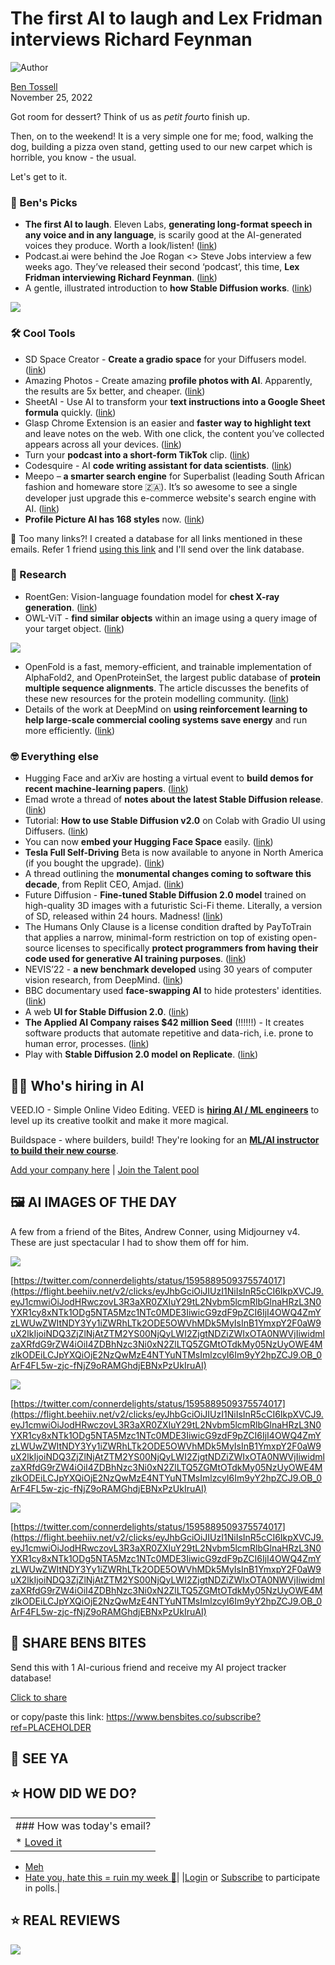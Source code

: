 # The first AI to laugh and Lex Fridman interviews Richard Feynman

![Author](https://media.beehiiv.com/cdn-cgi/image/format=auto,onerror=redirect/uploads/user/profile_picture/fc858b4d-39e3-4be1-abf4-2b55504e21a2/thumb_uJ4UYake_400x400.jpg)

[Ben Tossell](https://www.twitter.com/bentossell)  
November 25, 2022

Got room for dessert? Think of us as *petit four*to finish up.

Then, on to the weekend! It is a very simple one for me; food, walking the dog, building a pizza oven stand, getting used to our new carpet which is horrible, you know - the usual.

Let's get to it.

### **🤌 Ben's Picks**

* **The first AI to laugh**. Eleven Labs, ‍**generating long-format speech in any voice and in any language**, is scarily good at the AI-generated voices they produce. Worth a look/listen! ([<u>link</u>](https://flight.beehiiv.net/v2/clicks/eyJhbGciOiJIUzI1NiIsInR5cCI6IkpXVCJ9.eyJ1cmwiOiJodHRwczovL2Jsb2cuZWxldmVubGFicy5pby90aGVfZmlyc3RfYWlfdGhhdF9jYW5fbGF1Z2gvIiwicG9zdF9pZCI6IjI4OWQ4ZmYzLWUwZWItNDY3Yy1iZWRhLTk2ODE5OWVhMDk5MyIsInB1YmxpY2F0aW9uX2lkIjoiNDQ3ZjZlNjAtZTM2YS00NjQyLWI2ZjgtNDZiZWIxOTA0NWVjIiwidmlzaXRfdG9rZW4iOiI4ZDBhNzc3Ni0xN2ZlLTQ5ZGMtOTdkMy05NzUyOWE4MzlkODEiLCJpYXQiOjE2NzQwMzE4NTYuNTI1LCJpc3MiOiJvcmNoaWQifQ.4m-yLz8UznFxJdOtI5RC3s4bQeKCPOezZghnKDXMdME))
* Podcast.ai were behind the Joe Rogan <> Steve Jobs interview a few weeks ago. They’ve released their second ‘podcast’, this time, **Lex Fridman interviewing Richard Feynman**. ([<u>link</u>](https://flight.beehiiv.net/v2/clicks/eyJhbGciOiJIUzI1NiIsInR5cCI6IkpXVCJ9.eyJ1cmwiOiJodHRwczovL3BvZGNhc3QuYWkvIiwicG9zdF9pZCI6IjI4OWQ4ZmYzLWUwZWItNDY3Yy1iZWRhLTk2ODE5OWVhMDk5MyIsInB1YmxpY2F0aW9uX2lkIjoiNDQ3ZjZlNjAtZTM2YS00NjQyLWI2ZjgtNDZiZWIxOTA0NWVjIiwidmlzaXRfdG9rZW4iOiI4ZDBhNzc3Ni0xN2ZlLTQ5ZGMtOTdkMy05NzUyOWE4MzlkODEiLCJpYXQiOjE2NzQwMzE4NTYuNTI1LCJpc3MiOiJvcmNoaWQifQ.fL7rsyGYk4d24ndm30kbiBqi3u4zUW1IMBP8l0-BnII))
* A gentle, illustrated introduction to **how Stable Diffusion works**. ([<u>link</u>](https://flight.beehiiv.net/v2/clicks/eyJhbGciOiJIUzI1NiIsInR5cCI6IkpXVCJ9.eyJ1cmwiOiJodHRwczovL2phbGFtbWFyLmdpdGh1Yi5pby9pbGx1c3RyYXRlZC1zdGFibGUtZGlmZnVzaW9uLyIsInBvc3RfaWQiOiIyODlkOGZmMy1lMGViLTQ2N2MtYmVkYS05NjgxOTllYTA5OTMiLCJwdWJsaWNhdGlvbl9pZCI6IjQ0N2Y2ZTYwLWUzNmEtNDY0Mi1iNmY4LTQ2YmViMTkwNDVlYyIsInZpc2l0X3Rva2VuIjoiOGQwYTc3NzYtMTdmZS00OWRjLTk3ZDMtOTc1MjlhODM5ZDgxIiwiaWF0IjoxNjc0MDMxODU2LjUyNSwiaXNzIjoib3JjaGlkIn0.To8OVxpoeRrXSQ1zUUYRtw9dClw5HUNYhU2DDLfX8oA))

![](https://media.beehiiv.com/cdn-cgi/image/format=auto,onerror=redirect/uploads/asset/file/65bc0f26-b71c-4cba-9a24-8647b358bb11/stable-diffusion-text-understanding-component-image-generation.png)

### **🛠️ Cool Tools**

* SD Space Creator - **Create a gradio space** for your Diffusers model. ([<u>link</u>](https://flight.beehiiv.net/v2/clicks/eyJhbGciOiJIUzI1NiIsInR5cCI6IkpXVCJ9.eyJ1cmwiOiJodHRwczovL2h1Z2dpbmdmYWNlLmNvL3NwYWNlcy9hbnpvcnEvc2Qtc3BhY2UtY3JlYXRvciIsInBvc3RfaWQiOiIyODlkOGZmMy1lMGViLTQ2N2MtYmVkYS05NjgxOTllYTA5OTMiLCJwdWJsaWNhdGlvbl9pZCI6IjQ0N2Y2ZTYwLWUzNmEtNDY0Mi1iNmY4LTQ2YmViMTkwNDVlYyIsInZpc2l0X3Rva2VuIjoiOGQwYTc3NzYtMTdmZS00OWRjLTk3ZDMtOTc1MjlhODM5ZDgxIiwiaWF0IjoxNjc0MDMxODU2LjUyNSwiaXNzIjoib3JjaGlkIn0.1lrR_0A9lE8LIXtRhr5hTPTf5-wRiNaYIXmhu3oKf30))
* Amazing Photos - Create amazing **profile photos with AI**. Apparently, the results are 5x better, and cheaper. ([<u>link</u>](https://flight.beehiiv.net/v2/clicks/eyJhbGciOiJIUzI1NiIsInR5cCI6IkpXVCJ9.eyJ1cmwiOiJodHRwczovL2FtYXppbmcucGhvdG9zLyIsInBvc3RfaWQiOiIyODlkOGZmMy1lMGViLTQ2N2MtYmVkYS05NjgxOTllYTA5OTMiLCJwdWJsaWNhdGlvbl9pZCI6IjQ0N2Y2ZTYwLWUzNmEtNDY0Mi1iNmY4LTQ2YmViMTkwNDVlYyIsInZpc2l0X3Rva2VuIjoiOGQwYTc3NzYtMTdmZS00OWRjLTk3ZDMtOTc1MjlhODM5ZDgxIiwiaWF0IjoxNjc0MDMxODU2LjUyNSwiaXNzIjoib3JjaGlkIn0.hEIpph9BFM0kQtnB2I5-i5aFV-ck5FFJEVPGOtvqY8c))
* SheetAI - Use AI to transform your **text instructions into a Google Sheet formula** quickly. ([<u>link</u>](https://flight.beehiiv.net/v2/clicks/eyJhbGciOiJIUzI1NiIsInR5cCI6IkpXVCJ9.eyJ1cmwiOiJodHRwczovL3d3dy5zaGVldGFpLmFwcC8iLCJwb3N0X2lkIjoiMjg5ZDhmZjMtZTBlYi00NjdjLWJlZGEtOTY4MTk5ZWEwOTkzIiwicHVibGljYXRpb25faWQiOiI0NDdmNmU2MC1lMzZhLTQ2NDItYjZmOC00NmJlYjE5MDQ1ZWMiLCJ2aXNpdF90b2tlbiI6IjhkMGE3Nzc2LTE3ZmUtNDlkYy05N2QzLTk3NTI5YTgzOWQ4MSIsImlhdCI6MTY3NDAzMTg1Ni41MjUsImlzcyI6Im9yY2hpZCJ9.IQrnymeLh9dvY9tDgL7ONCXxMIGqU849jD7XNwS3UyY))
* Glasp Chrome Extension is an easier and **faster way to highlight text** and leave notes on the web. With one click, the content you’ve collected appears across all your devices. ([<u>link</u>](https://flight.beehiiv.net/v2/clicks/eyJhbGciOiJIUzI1NiIsInR5cCI6IkpXVCJ9.eyJ1cmwiOiJodHRwczovL3d3dy55b3V0dWJlLmNvbS93YXRjaD92PWU2Zk9kNTBBbzBjIiwicG9zdF9pZCI6IjI4OWQ4ZmYzLWUwZWItNDY3Yy1iZWRhLTk2ODE5OWVhMDk5MyIsInB1YmxpY2F0aW9uX2lkIjoiNDQ3ZjZlNjAtZTM2YS00NjQyLWI2ZjgtNDZiZWIxOTA0NWVjIiwidmlzaXRfdG9rZW4iOiI4ZDBhNzc3Ni0xN2ZlLTQ5ZGMtOTdkMy05NzUyOWE4MzlkODEiLCJpYXQiOjE2NzQwMzE4NTYuNTI1LCJpc3MiOiJvcmNoaWQifQ.e4HMYd0i6mW0EsolBtWJ2gHT7MBbjQjc7S6-3_EFOzk))
* Turn your **podcast into a short-form TikTok** clip. ([<u>link</u>](https://flight.beehiiv.net/v2/clicks/eyJhbGciOiJIUzI1NiIsInR5cCI6IkpXVCJ9.eyJ1cmwiOiJodHRwczovL3d3dy5hdWRpb2xhYnMuaW8vIiwicG9zdF9pZCI6IjI4OWQ4ZmYzLWUwZWItNDY3Yy1iZWRhLTk2ODE5OWVhMDk5MyIsInB1YmxpY2F0aW9uX2lkIjoiNDQ3ZjZlNjAtZTM2YS00NjQyLWI2ZjgtNDZiZWIxOTA0NWVjIiwidmlzaXRfdG9rZW4iOiI4ZDBhNzc3Ni0xN2ZlLTQ5ZGMtOTdkMy05NzUyOWE4MzlkODEiLCJpYXQiOjE2NzQwMzE4NTYuNTI1LCJpc3MiOiJvcmNoaWQifQ.ymoLbjb0SOdWme5gnqW8qhgJZsFKnBoTmzPbck6KKqE))
* Codesquire - AI **code writing assistant for data scientists**. ([<u>link</u>](https://flight.beehiiv.net/v2/clicks/eyJhbGciOiJIUzI1NiIsInR5cCI6IkpXVCJ9.eyJ1cmwiOiJodHRwczovL2NvZGVzcXVpcmUuYWkvIiwicG9zdF9pZCI6IjI4OWQ4ZmYzLWUwZWItNDY3Yy1iZWRhLTk2ODE5OWVhMDk5MyIsInB1YmxpY2F0aW9uX2lkIjoiNDQ3ZjZlNjAtZTM2YS00NjQyLWI2ZjgtNDZiZWIxOTA0NWVjIiwidmlzaXRfdG9rZW4iOiI4ZDBhNzc3Ni0xN2ZlLTQ5ZGMtOTdkMy05NzUyOWE4MzlkODEiLCJpYXQiOjE2NzQwMzE4NTYuNTI1LCJpc3MiOiJvcmNoaWQifQ.DWwH9FQqECY4gUvWXUQUvHOtFqWn8r1dEKikyWmRbxU))
* Meepo – **a smarter search engine** for Superbalist (leading South African fashion and homeware store 🇿🇦). It’s so awesome to see a single developer just upgrade this e-commerce website's search engine with AI. ([<u>link</u>](https://flight.beehiiv.net/v2/clicks/eyJhbGciOiJIUzI1NiIsInR5cCI6IkpXVCJ9.eyJ1cmwiOiJodHRwczovL21lZXBvLnNob3AvIiwicG9zdF9pZCI6IjI4OWQ4ZmYzLWUwZWItNDY3Yy1iZWRhLTk2ODE5OWVhMDk5MyIsInB1YmxpY2F0aW9uX2lkIjoiNDQ3ZjZlNjAtZTM2YS00NjQyLWI2ZjgtNDZiZWIxOTA0NWVjIiwidmlzaXRfdG9rZW4iOiI4ZDBhNzc3Ni0xN2ZlLTQ5ZGMtOTdkMy05NzUyOWE4MzlkODEiLCJpYXQiOjE2NzQwMzE4NTYuNTI2LCJpc3MiOiJvcmNoaWQifQ.oDDyxlFha5oRZQLLhF2eguLXjmjfUa4S9cPFCcdOf_Q))
* **Profile Picture AI has 168 styles** now. ([<u>link</u>](https://flight.beehiiv.net/v2/clicks/eyJhbGciOiJIUzI1NiIsInR5cCI6IkpXVCJ9.eyJ1cmwiOiJodHRwczovL3R3aXR0ZXIuY29tL2Rhbm55cG9zdG1hYS9zdGF0dXMvMTU5NjAyMzMwNzg3NDQ5MjQxNiIsInBvc3RfaWQiOiIyODlkOGZmMy1lMGViLTQ2N2MtYmVkYS05NjgxOTllYTA5OTMiLCJwdWJsaWNhdGlvbl9pZCI6IjQ0N2Y2ZTYwLWUzNmEtNDY0Mi1iNmY4LTQ2YmViMTkwNDVlYyIsInZpc2l0X3Rva2VuIjoiOGQwYTc3NzYtMTdmZS00OWRjLTk3ZDMtOTc1MjlhODM5ZDgxIiwiaWF0IjoxNjc0MDMxODU2LjUyNiwiaXNzIjoib3JjaGlkIn0.B3WInng-2rxz6ofC7_B4Dof3oxUFwbwb2SqkXhH5YZo))

👋 Too many links?! I created a database for all links mentioned in these emails. Refer 1 friend [using this link](https://flight.beehiiv.net/v2/clicks/eyJhbGciOiJIUzI1NiIsInR5cCI6IkpXVCJ9.eyJ1cmwiOiJodHRwczovL3d3dy5iZW5zYml0ZXMuY28vc3Vic2NyaWJlP3JlZj1QTEFDRUhPTERFUiIsInBvc3RfaWQiOiIyODlkOGZmMy1lMGViLTQ2N2MtYmVkYS05NjgxOTllYTA5OTMiLCJwdWJsaWNhdGlvbl9pZCI6IjQ0N2Y2ZTYwLWUzNmEtNDY0Mi1iNmY4LTQ2YmViMTkwNDVlYyIsInZpc2l0X3Rva2VuIjoiOGQwYTc3NzYtMTdmZS00OWRjLTk3ZDMtOTc1MjlhODM5ZDgxIiwiaWF0IjoxNjc0MDMxODU2LjUyNiwiaXNzIjoib3JjaGlkIn0.Re8Znv0YwjNyGSi8AtacaLRwXPXPlTFMzlLcFLLYYM4) and I'll send over the link database.

### **🔬 Research**

* RoentGen: Vision-language foundation model for **chest X-ray generation**. ([<u>link</u>](https://flight.beehiiv.net/v2/clicks/eyJhbGciOiJIUzI1NiIsInR5cCI6IkpXVCJ9.eyJ1cmwiOiJodHRwczovL3N0YW5mb3JkbWltaS5naXRodWIuaW8vUm9lbnRHZW4vIiwicG9zdF9pZCI6IjI4OWQ4ZmYzLWUwZWItNDY3Yy1iZWRhLTk2ODE5OWVhMDk5MyIsInB1YmxpY2F0aW9uX2lkIjoiNDQ3ZjZlNjAtZTM2YS00NjQyLWI2ZjgtNDZiZWIxOTA0NWVjIiwidmlzaXRfdG9rZW4iOiI4ZDBhNzc3Ni0xN2ZlLTQ5ZGMtOTdkMy05NzUyOWE4MzlkODEiLCJpYXQiOjE2NzQwMzE4NTYuNTI2LCJpc3MiOiJvcmNoaWQifQ.FbrZxKP2VVZjN9OrbjUkxFgZcxQP-vL-FtmWauHSKvk))
* OWL-ViT - **find similar objects** within an image using a query image of your target object. ([<u>link</u>](https://flight.beehiiv.net/v2/clicks/eyJhbGciOiJIUzI1NiIsInR5cCI6IkpXVCJ9.eyJ1cmwiOiJodHRwczovL2h1Z2dpbmdmYWNlLmNvL3NwYWNlcy9hZGlyaWsvaW1hZ2UtZ3VpZGVkLW93bHZpdCIsInBvc3RfaWQiOiIyODlkOGZmMy1lMGViLTQ2N2MtYmVkYS05NjgxOTllYTA5OTMiLCJwdWJsaWNhdGlvbl9pZCI6IjQ0N2Y2ZTYwLWUzNmEtNDY0Mi1iNmY4LTQ2YmViMTkwNDVlYyIsInZpc2l0X3Rva2VuIjoiOGQwYTc3NzYtMTdmZS00OWRjLTk3ZDMtOTc1MjlhODM5ZDgxIiwiaWF0IjoxNjc0MDMxODU2LjUyNiwiaXNzIjoib3JjaGlkIn0.mPKClIN-r9HuDXku3Szcv2qcu8WZW0m-lDaJbHC54wI))

![](https://media.beehiiv.com/cdn-cgi/image/format=auto,onerror=redirect/uploads/asset/file/7e35e99f-e46d-4365-add3-e205b2b8def5/Screenshot_2022-11-25_at_14.57.08.png)

* OpenFold is a fast, memory-efficient, and trainable implementation of AlphaFold2, and OpenProteinSet, the largest public database of **protein multiple sequence alignments**. The article discusses the benefits of these new resources for the protein modelling community. ([<u>link</u>](https://flight.beehiiv.net/v2/clicks/eyJhbGciOiJIUzI1NiIsInR5cCI6IkpXVCJ9.eyJ1cmwiOiJodHRwczovL3d3dy5iaW9yeGl2Lm9yZy9jb250ZW50LzEwLjExMDEvMjAyMi4xMS4yMC41MTcyMTB2MSIsInBvc3RfaWQiOiIyODlkOGZmMy1lMGViLTQ2N2MtYmVkYS05NjgxOTllYTA5OTMiLCJwdWJsaWNhdGlvbl9pZCI6IjQ0N2Y2ZTYwLWUzNmEtNDY0Mi1iNmY4LTQ2YmViMTkwNDVlYyIsInZpc2l0X3Rva2VuIjoiOGQwYTc3NzYtMTdmZS00OWRjLTk3ZDMtOTc1MjlhODM5ZDgxIiwiaWF0IjoxNjc0MDMxODU2LjUyNiwiaXNzIjoib3JjaGlkIn0.9Ks7N9xuIX8VfWY8sBoLsc854lv6JzA_N8o4zVniAvQ))
* Details of the work at DeepMind on **using reinforcement learning to help large-scale commercial cooling systems save energy** and run more efficiently. ([<u>link</u>](https://flight.beehiiv.net/v2/clicks/eyJhbGciOiJIUzI1NiIsInR5cCI6IkpXVCJ9.eyJ1cmwiOiJodHRwczovL3R3aXR0ZXIuY29tL0NhdXNlTWVhbi9zdGF0dXMvMTU5NTgyMTgzMTgwNTg3NDE3NiIsInBvc3RfaWQiOiIyODlkOGZmMy1lMGViLTQ2N2MtYmVkYS05NjgxOTllYTA5OTMiLCJwdWJsaWNhdGlvbl9pZCI6IjQ0N2Y2ZTYwLWUzNmEtNDY0Mi1iNmY4LTQ2YmViMTkwNDVlYyIsInZpc2l0X3Rva2VuIjoiOGQwYTc3NzYtMTdmZS00OWRjLTk3ZDMtOTc1MjlhODM5ZDgxIiwiaWF0IjoxNjc0MDMxODU2LjUyNiwiaXNzIjoib3JjaGlkIn0.vd2kU1YMszUu8UGwnGJ4uo5WcBEjt90v-SWYnBL3_Ms))

### **🤓 Everything else**

* Hugging Face and arXiv are hosting a virtual event to **build demos for recent machine-learning papers**. ([<u>link</u>](https://flight.beehiiv.net/v2/clicks/eyJhbGciOiJIUzI1NiIsInR5cCI6IkpXVCJ9.eyJ1cmwiOiJodHRwczovL2h1Z2dpbmdmYWNlMi5ub3Rpb24uc2l0ZS9IdWdnaW5nLUZhY2UtYXJYaXYtYjY2YTBlYzM5NjU0NGM0NzlhNGE3NzE3MGYwNjUyNzQiLCJwb3N0X2lkIjoiMjg5ZDhmZjMtZTBlYi00NjdjLWJlZGEtOTY4MTk5ZWEwOTkzIiwicHVibGljYXRpb25faWQiOiI0NDdmNmU2MC1lMzZhLTQ2NDItYjZmOC00NmJlYjE5MDQ1ZWMiLCJ2aXNpdF90b2tlbiI6IjhkMGE3Nzc2LTE3ZmUtNDlkYy05N2QzLTk3NTI5YTgzOWQ4MSIsImlhdCI6MTY3NDAzMTg1Ni41MjYsImlzcyI6Im9yY2hpZCJ9.ZnfTGkgj7Kpnw-uwgy8Lsm_AVJmnPWnQ06vuonGWNYI))
* Emad wrote a thread of **notes about the latest Stable Diffusion release**. ([<u>link</u>](https://flight.beehiiv.net/v2/clicks/eyJhbGciOiJIUzI1NiIsInR5cCI6IkpXVCJ9.eyJ1cmwiOiJodHRwczovL3R3aXR0ZXIuY29tL0VNb3N0YXF1ZS9zdGF0dXMvMTU5NTczMTM5ODQ1MDYzNDc1NSIsInBvc3RfaWQiOiIyODlkOGZmMy1lMGViLTQ2N2MtYmVkYS05NjgxOTllYTA5OTMiLCJwdWJsaWNhdGlvbl9pZCI6IjQ0N2Y2ZTYwLWUzNmEtNDY0Mi1iNmY4LTQ2YmViMTkwNDVlYyIsInZpc2l0X3Rva2VuIjoiOGQwYTc3NzYtMTdmZS00OWRjLTk3ZDMtOTc1MjlhODM5ZDgxIiwiaWF0IjoxNjc0MDMxODU2LjUyOCwiaXNzIjoib3JjaGlkIn0.guWlqO8F0du2Ky6z4lSwJeJFctCvAN4dNr_xYuUnHWc))
* Tutorial: **How to use Stable Diffusion v2.0** on Colab with Gradio UI using Diffusers. ([<u>link</u>](https://flight.beehiiv.net/v2/clicks/eyJhbGciOiJIUzI1NiIsInR5cCI6IkpXVCJ9.eyJ1cmwiOiJodHRwczovL3d3dy55b3V0dWJlLmNvbS93YXRjaD92PTl2M2pBQkNoX0w0IiwicG9zdF9pZCI6IjI4OWQ4ZmYzLWUwZWItNDY3Yy1iZWRhLTk2ODE5OWVhMDk5MyIsInB1YmxpY2F0aW9uX2lkIjoiNDQ3ZjZlNjAtZTM2YS00NjQyLWI2ZjgtNDZiZWIxOTA0NWVjIiwidmlzaXRfdG9rZW4iOiI4ZDBhNzc3Ni0xN2ZlLTQ5ZGMtOTdkMy05NzUyOWE4MzlkODEiLCJpYXQiOjE2NzQwMzE4NTYuNTI5LCJpc3MiOiJvcmNoaWQifQ.j7fe2PYDQT_cHQW6EFV8wMgBodZDBhOpLmsI35uWLfA))
* You can now **embed your Hugging Face Space** easily. ([<u>link</u>](https://flight.beehiiv.net/v2/clicks/eyJhbGciOiJIUzI1NiIsInR5cCI6IkpXVCJ9.eyJ1cmwiOiJodHRwczovL3R3aXR0ZXIuY29tL2p1bGllbl9jL3N0YXR1cy8xNTk1ODI5MTA4NTM3MjMzNDA5IiwicG9zdF9pZCI6IjI4OWQ4ZmYzLWUwZWItNDY3Yy1iZWRhLTk2ODE5OWVhMDk5MyIsInB1YmxpY2F0aW9uX2lkIjoiNDQ3ZjZlNjAtZTM2YS00NjQyLWI2ZjgtNDZiZWIxOTA0NWVjIiwidmlzaXRfdG9rZW4iOiI4ZDBhNzc3Ni0xN2ZlLTQ5ZGMtOTdkMy05NzUyOWE4MzlkODEiLCJpYXQiOjE2NzQwMzE4NTYuNTI5LCJpc3MiOiJvcmNoaWQifQ.YW5hjAfqJo8OmFkBXdvBYAt1nn9NozkAdKJsvptcBKY))
* **Tesla Full Self-Driving** Beta is now available to anyone in North America (if you bought the upgrade). ([<u>link</u>](https://flight.beehiiv.net/v2/clicks/eyJhbGciOiJIUzI1NiIsInR5cCI6IkpXVCJ9.eyJ1cmwiOiJodHRwczovL3R3aXR0ZXIuY29tL2Vsb25tdXNrL3N0YXR1cy8xNTk1NjgyMzIyNzA3MjY3NTg0IiwicG9zdF9pZCI6IjI4OWQ4ZmYzLWUwZWItNDY3Yy1iZWRhLTk2ODE5OWVhMDk5MyIsInB1YmxpY2F0aW9uX2lkIjoiNDQ3ZjZlNjAtZTM2YS00NjQyLWI2ZjgtNDZiZWIxOTA0NWVjIiwidmlzaXRfdG9rZW4iOiI4ZDBhNzc3Ni0xN2ZlLTQ5ZGMtOTdkMy05NzUyOWE4MzlkODEiLCJpYXQiOjE2NzQwMzE4NTYuNTI5LCJpc3MiOiJvcmNoaWQifQ.nbicT8dX_0ElyTGGkeMN7MdKW7YAdvKyZg5RNCocd7Y))
* A thread outlining the **monumental changes coming to software this decade**, from Replit CEO, Amjad. ([<u>link</u>](https://flight.beehiiv.net/v2/clicks/eyJhbGciOiJIUzI1NiIsInR5cCI6IkpXVCJ9.eyJ1cmwiOiJodHRwczovL3R3aXR0ZXIuY29tL2FtYXNhZC9zdGF0dXMvMTU5NTU1Nzc5MDA2MzMwNDcwNCIsInBvc3RfaWQiOiIyODlkOGZmMy1lMGViLTQ2N2MtYmVkYS05NjgxOTllYTA5OTMiLCJwdWJsaWNhdGlvbl9pZCI6IjQ0N2Y2ZTYwLWUzNmEtNDY0Mi1iNmY4LTQ2YmViMTkwNDVlYyIsInZpc2l0X3Rva2VuIjoiOGQwYTc3NzYtMTdmZS00OWRjLTk3ZDMtOTc1MjlhODM5ZDgxIiwiaWF0IjoxNjc0MDMxODU2LjUyOSwiaXNzIjoib3JjaGlkIn0.5ezKRu81YJ7j1YjH4-8lQ7OALp5BWd2ew09NsSkLTg0))
* Future Diffusion - **Fine-tuned Stable Diffusion 2.0 model** trained on high-quality 3D images with a futuristic Sci-Fi theme. Literally, a version of SD, released within 24 hours. Madness! ([<u>link</u>](https://flight.beehiiv.net/v2/clicks/eyJhbGciOiJIUzI1NiIsInR5cCI6IkpXVCJ9.eyJ1cmwiOiJodHRwczovL2h1Z2dpbmdmYWNlLmNvL25pdHJvc29ja2UvRnV0dXJlLURpZmZ1c2lvbiIsInBvc3RfaWQiOiIyODlkOGZmMy1lMGViLTQ2N2MtYmVkYS05NjgxOTllYTA5OTMiLCJwdWJsaWNhdGlvbl9pZCI6IjQ0N2Y2ZTYwLWUzNmEtNDY0Mi1iNmY4LTQ2YmViMTkwNDVlYyIsInZpc2l0X3Rva2VuIjoiOGQwYTc3NzYtMTdmZS00OWRjLTk3ZDMtOTc1MjlhODM5ZDgxIiwiaWF0IjoxNjc0MDMxODU2LjUyOSwiaXNzIjoib3JjaGlkIn0.h9YoKvswArwhiXyF_EwBHvrOcAGl2jAzIPv6ogbHWyc))
* The Humans Only Clause is a license condition drafted by PayToTrain that applies a narrow, minimal-form restriction on top of existing open-source licenses to specifically **protect programmers from having their code used for generative AI training purposes**. ([<u>link</u>](https://flight.beehiiv.net/v2/clicks/eyJhbGciOiJIUzI1NiIsInR5cCI6IkpXVCJ9.eyJ1cmwiOiJodHRwczovL3d3dy5wYXl0b3RyYWluLmFpLyIsInBvc3RfaWQiOiIyODlkOGZmMy1lMGViLTQ2N2MtYmVkYS05NjgxOTllYTA5OTMiLCJwdWJsaWNhdGlvbl9pZCI6IjQ0N2Y2ZTYwLWUzNmEtNDY0Mi1iNmY4LTQ2YmViMTkwNDVlYyIsInZpc2l0X3Rva2VuIjoiOGQwYTc3NzYtMTdmZS00OWRjLTk3ZDMtOTc1MjlhODM5ZDgxIiwiaWF0IjoxNjc0MDMxODU2LjUyOSwiaXNzIjoib3JjaGlkIn0.HLBE3gVS35_GzuIGVGlTV4opPH6GpglPtJyHnTmOG2M))
* NEVIS’22 - **a new benchmark developed** using 30 years of computer vision research, from DeepMind. ([<u>link</u>](https://flight.beehiiv.net/v2/clicks/eyJhbGciOiJIUzI1NiIsInR5cCI6IkpXVCJ9.eyJ1cmwiOiJodHRwczovL3d3dy5kZWVwbWluZC5jb20vYmxvZy9iZW5jaG1hcmtpbmctdGhlLW5leHQtZ2VuZXJhdGlvbi1vZi1uZXZlci1lbmRpbmctbGVhcm5lcnMiLCJwb3N0X2lkIjoiMjg5ZDhmZjMtZTBlYi00NjdjLWJlZGEtOTY4MTk5ZWEwOTkzIiwicHVibGljYXRpb25faWQiOiI0NDdmNmU2MC1lMzZhLTQ2NDItYjZmOC00NmJlYjE5MDQ1ZWMiLCJ2aXNpdF90b2tlbiI6IjhkMGE3Nzc2LTE3ZmUtNDlkYy05N2QzLTk3NTI5YTgzOWQ4MSIsImlhdCI6MTY3NDAzMTg1Ni41MjksImlzcyI6Im9yY2hpZCJ9.t2lOKhyFjsxyl1apqhA79FkxqH7H1Cj1dsVN_J_Nl7Y))
* BBC documentary used **face-swapping AI** to hide protesters' identities. ([<u>link</u>](https://flight.beehiiv.net/v2/clicks/eyJhbGciOiJIUzI1NiIsInR5cCI6IkpXVCJ9.eyJ1cmwiOiJodHRwczovL3d3dy5uZXdzY2llbnRpc3QuY29tL2FydGljbGUvMjM0ODE5Ny1iYmMtZG9jdW1lbnRhcnktdXNlZC1mYWNlLXN3YXBwaW5nLWFpLXRvLWhpZGUtcHJvdGVzdGVycy1pZGVudGl0aWVzLyIsInBvc3RfaWQiOiIyODlkOGZmMy1lMGViLTQ2N2MtYmVkYS05NjgxOTllYTA5OTMiLCJwdWJsaWNhdGlvbl9pZCI6IjQ0N2Y2ZTYwLWUzNmEtNDY0Mi1iNmY4LTQ2YmViMTkwNDVlYyIsInZpc2l0X3Rva2VuIjoiOGQwYTc3NzYtMTdmZS00OWRjLTk3ZDMtOTc1MjlhODM5ZDgxIiwiaWF0IjoxNjc0MDMxODU2LjUyOSwiaXNzIjoib3JjaGlkIn0.xgh_htitc7_JqiNr-nOpdaKDaBla67N8XgWu86Dhufg))
* A web **UI for Stable Diffusion 2.0**. ([<u>link</u>](https://flight.beehiiv.net/v2/clicks/eyJhbGciOiJIUzI1NiIsInR5cCI6IkpXVCJ9.eyJ1cmwiOiJodHRwczovL2dpdGh1Yi5jb20vcXVuYXNoL3N0YWJsZS1kaWZmdXNpb24tMi1ndWkiLCJwb3N0X2lkIjoiMjg5ZDhmZjMtZTBlYi00NjdjLWJlZGEtOTY4MTk5ZWEwOTkzIiwicHVibGljYXRpb25faWQiOiI0NDdmNmU2MC1lMzZhLTQ2NDItYjZmOC00NmJlYjE5MDQ1ZWMiLCJ2aXNpdF90b2tlbiI6IjhkMGE3Nzc2LTE3ZmUtNDlkYy05N2QzLTk3NTI5YTgzOWQ4MSIsImlhdCI6MTY3NDAzMTg1Ni41MjksImlzcyI6Im9yY2hpZCJ9.VJuv41yvDf_WaVciSxemf5G8x8fY7NNvfJiBsTZ7MaU))
* **The Applied AI Company raises $42 million Seed** (!!!!!!) - It creates software products that automate repetitive and data-rich, i.e. prone to human error, processes. ([<u>link</u>](https://flight.beehiiv.net/v2/clicks/eyJhbGciOiJIUzI1NiIsInR5cCI6IkpXVCJ9.eyJ1cmwiOiJodHRwczovL3RlY2guZXUvMjAyMi8xMS8yNS9yZWltYWdpbmluZy1yZWd1bGF0ZWQtaW5kdXN0cmllcy10aGUtYXBwbGllZC1haS1jb21wYW55LXJhaXNlcy00Mi1taWxsaW9uIiwicG9zdF9pZCI6IjI4OWQ4ZmYzLWUwZWItNDY3Yy1iZWRhLTk2ODE5OWVhMDk5MyIsInB1YmxpY2F0aW9uX2lkIjoiNDQ3ZjZlNjAtZTM2YS00NjQyLWI2ZjgtNDZiZWIxOTA0NWVjIiwidmlzaXRfdG9rZW4iOiI4ZDBhNzc3Ni0xN2ZlLTQ5ZGMtOTdkMy05NzUyOWE4MzlkODEiLCJpYXQiOjE2NzQwMzE4NTYuNTI5LCJpc3MiOiJvcmNoaWQifQ.ccVD5Nu39LVXVlSsPNnDsBeeJL2lrekWRpuw8g_099g))
* Play with **Stable Diffusion 2.0 model on Replicate**. ([<u>link</u>](https://flight.beehiiv.net/v2/clicks/eyJhbGciOiJIUzI1NiIsInR5cCI6IkpXVCJ9.eyJ1cmwiOiJodHRwczovL3JlcGxpY2F0ZS5jb20vY2p3Yncvc3RhYmxlLWRpZmZ1c2lvbi12MiIsInBvc3RfaWQiOiIyODlkOGZmMy1lMGViLTQ2N2MtYmVkYS05NjgxOTllYTA5OTMiLCJwdWJsaWNhdGlvbl9pZCI6IjQ0N2Y2ZTYwLWUzNmEtNDY0Mi1iNmY4LTQ2YmViMTkwNDVlYyIsInZpc2l0X3Rva2VuIjoiOGQwYTc3NzYtMTdmZS00OWRjLTk3ZDMtOTc1MjlhODM5ZDgxIiwiaWF0IjoxNjc0MDMxODU2LjUyOSwiaXNzIjoib3JjaGlkIn0.iCTMnZsUI4I4tcqbYZQKs_lIrdbqfWuRT5fR2ZBS654))

## **🧑‍💻 Who's hiring in AI**

VEED.IO - Simple Online Video Editing. VEED is **[hiring AI / ML engineers](https://flight.beehiiv.net/v2/clicks/eyJhbGciOiJIUzI1NiIsInR5cCI6IkpXVCJ9.eyJ1cmwiOiJodHRwczovL3ZlZWQudGVhbXRhaWxvci5jb20vam9icy8yMTQ1NTI2LXNlbmlvci1zb2Z0d2FyZS1lbmdpbmVlci1haS10ZWFtIiwicG9zdF9pZCI6IjI4OWQ4ZmYzLWUwZWItNDY3Yy1iZWRhLTk2ODE5OWVhMDk5MyIsInB1YmxpY2F0aW9uX2lkIjoiNDQ3ZjZlNjAtZTM2YS00NjQyLWI2ZjgtNDZiZWIxOTA0NWVjIiwidmlzaXRfdG9rZW4iOiI4ZDBhNzc3Ni0xN2ZlLTQ5ZGMtOTdkMy05NzUyOWE4MzlkODEiLCJpYXQiOjE2NzQwMzE4NTYuNTI5LCJpc3MiOiJvcmNoaWQifQ.E4NdfpmuVEbOMUAaXUh4-zIk0eCLtlWoGByWnKBVnAE)** to level up its creative toolkit and make it more magical.

Buildspace - where builders, build! They're looking for an **[ML/AI instructor to build their new course](https://flight.beehiiv.net/v2/clicks/eyJhbGciOiJIUzI1NiIsInR5cCI6IkpXVCJ9.eyJ1cmwiOiJodHRwczovL2J1aWxkc3BhY2Uuc28vam9pbiIsInBvc3RfaWQiOiIyODlkOGZmMy1lMGViLTQ2N2MtYmVkYS05NjgxOTllYTA5OTMiLCJwdWJsaWNhdGlvbl9pZCI6IjQ0N2Y2ZTYwLWUzNmEtNDY0Mi1iNmY4LTQ2YmViMTkwNDVlYyIsInZpc2l0X3Rva2VuIjoiOGQwYTc3NzYtMTdmZS00OWRjLTk3ZDMtOTc1MjlhODM5ZDgxIiwiaWF0IjoxNjc0MDMxODU2LjUyOSwiaXNzIjoib3JjaGlkIn0.mC7EUAlWq11USLYlrbz6XXtfqyKsS8D8F5vh2w3elrY)**.

[Add your company here](https://flight.beehiiv.net/v2/clicks/eyJhbGciOiJIUzI1NiIsInR5cCI6IkpXVCJ9.eyJ1cmwiOiJodHRwczovL2JlbnNiaXRlcy5wYWxsZXQuY29tL2hpcmUiLCJwb3N0X2lkIjoiMjg5ZDhmZjMtZTBlYi00NjdjLWJlZGEtOTY4MTk5ZWEwOTkzIiwicHVibGljYXRpb25faWQiOiI0NDdmNmU2MC1lMzZhLTQ2NDItYjZmOC00NmJlYjE5MDQ1ZWMiLCJ2aXNpdF90b2tlbiI6IjhkMGE3Nzc2LTE3ZmUtNDlkYy05N2QzLTk3NTI5YTgzOWQ4MSIsImlhdCI6MTY3NDAzMTg1Ni41MjksImlzcyI6Im9yY2hpZCJ9.aHMoZX2cAfts6wjhTVpaAjt6pehQSOjhMv6jBvGmN4U) | [Join the Talent pool](https://flight.beehiiv.net/v2/clicks/eyJhbGciOiJIUzI1NiIsInR5cCI6IkpXVCJ9.eyJ1cmwiOiJodHRwczovL2JlbnNiaXRlcy5wYWxsZXQuY29tL3RhbGVudC93ZWxjb21lP3JlZmVycmFsPXRydWUmc3RlcD13ZWxjb21lJnBhbGxldD0iLCJwb3N0X2lkIjoiMjg5ZDhmZjMtZTBlYi00NjdjLWJlZGEtOTY4MTk5ZWEwOTkzIiwicHVibGljYXRpb25faWQiOiI0NDdmNmU2MC1lMzZhLTQ2NDItYjZmOC00NmJlYjE5MDQ1ZWMiLCJ2aXNpdF90b2tlbiI6IjhkMGE3Nzc2LTE3ZmUtNDlkYy05N2QzLTk3NTI5YTgzOWQ4MSIsImlhdCI6MTY3NDAzMTg1Ni41MjksImlzcyI6Im9yY2hpZCJ9.BUVsBzFJS4OXGjwhKpyu2QSnjz9Rs8V6Tb62vVI1RHA)

## **🖼 AI IMAGES OF THE DAY**

A few from a friend of the Bites, Andrew Conner, using Midjourney v4. These are just spectacular I had to show them off for him.

![](https://media.beehiiv.com/cdn-cgi/image/format=auto,onerror=redirect/uploads/asset/file/4b529ab2-b5e7-471f-b103-af82b5e48981/FiW89OiaYAAdCB0.jpeg)

[https://twitter.com/connerdelights/status/1595889509375574017](https://flight.beehiiv.net/v2/clicks/eyJhbGciOiJIUzI1NiIsInR5cCI6IkpXVCJ9.eyJ1cmwiOiJodHRwczovL3R3aXR0ZXIuY29tL2Nvbm5lcmRlbGlnaHRzL3N0YXR1cy8xNTk1ODg5NTA5Mzc1NTc0MDE3IiwicG9zdF9pZCI6IjI4OWQ4ZmYzLWUwZWItNDY3Yy1iZWRhLTk2ODE5OWVhMDk5MyIsInB1YmxpY2F0aW9uX2lkIjoiNDQ3ZjZlNjAtZTM2YS00NjQyLWI2ZjgtNDZiZWIxOTA0NWVjIiwidmlzaXRfdG9rZW4iOiI4ZDBhNzc3Ni0xN2ZlLTQ5ZGMtOTdkMy05NzUyOWE4MzlkODEiLCJpYXQiOjE2NzQwMzE4NTYuNTMsImlzcyI6Im9yY2hpZCJ9.OB_0ArF4FL5w-zjc-fNjZ9oRAMGhdjEBNxPzUkIruAI)

![](https://media.beehiiv.com/cdn-cgi/image/format=auto,onerror=redirect/uploads/asset/file/88c6daa0-cd1e-4bc8-8ab1-abb44baca39d/FiW9rvDakAAWytT.jpeg)

[https://twitter.com/connerdelights/status/1595889509375574017](https://flight.beehiiv.net/v2/clicks/eyJhbGciOiJIUzI1NiIsInR5cCI6IkpXVCJ9.eyJ1cmwiOiJodHRwczovL3R3aXR0ZXIuY29tL2Nvbm5lcmRlbGlnaHRzL3N0YXR1cy8xNTk1ODg5NTA5Mzc1NTc0MDE3IiwicG9zdF9pZCI6IjI4OWQ4ZmYzLWUwZWItNDY3Yy1iZWRhLTk2ODE5OWVhMDk5MyIsInB1YmxpY2F0aW9uX2lkIjoiNDQ3ZjZlNjAtZTM2YS00NjQyLWI2ZjgtNDZiZWIxOTA0NWVjIiwidmlzaXRfdG9rZW4iOiI4ZDBhNzc3Ni0xN2ZlLTQ5ZGMtOTdkMy05NzUyOWE4MzlkODEiLCJpYXQiOjE2NzQwMzE4NTYuNTMsImlzcyI6Im9yY2hpZCJ9.OB_0ArF4FL5w-zjc-fNjZ9oRAMGhdjEBNxPzUkIruAI)

![](https://media.beehiiv.com/cdn-cgi/image/format=auto,onerror=redirect/uploads/asset/file/ef93210a-560b-437e-985c-859ce7be6a53/FiW__RZaYAAKG6T.jpeg)

[https://twitter.com/connerdelights/status/1595889509375574017](https://flight.beehiiv.net/v2/clicks/eyJhbGciOiJIUzI1NiIsInR5cCI6IkpXVCJ9.eyJ1cmwiOiJodHRwczovL3R3aXR0ZXIuY29tL2Nvbm5lcmRlbGlnaHRzL3N0YXR1cy8xNTk1ODg5NTA5Mzc1NTc0MDE3IiwicG9zdF9pZCI6IjI4OWQ4ZmYzLWUwZWItNDY3Yy1iZWRhLTk2ODE5OWVhMDk5MyIsInB1YmxpY2F0aW9uX2lkIjoiNDQ3ZjZlNjAtZTM2YS00NjQyLWI2ZjgtNDZiZWIxOTA0NWVjIiwidmlzaXRfdG9rZW4iOiI4ZDBhNzc3Ni0xN2ZlLTQ5ZGMtOTdkMy05NzUyOWE4MzlkODEiLCJpYXQiOjE2NzQwMzE4NTYuNTMsImlzcyI6Im9yY2hpZCJ9.OB_0ArF4FL5w-zjc-fNjZ9oRAMGhdjEBNxPzUkIruAI)

## **🤗 SHARE BENS BITES**

Send this with 1 AI-curious friend and receive my AI project tracker database!

[Click to share](https://flight.beehiiv.net/v2/clicks/eyJhbGciOiJIUzI1NiIsInR5cCI6IkpXVCJ9.eyJ1cmwiOiJodHRwczovL3d3dy5iZW5zYml0ZXMuY28vc3Vic2NyaWJlP3JlZj1QTEFDRUhPTERFUiIsInBvc3RfaWQiOiIyODlkOGZmMy1lMGViLTQ2N2MtYmVkYS05NjgxOTllYTA5OTMiLCJwdWJsaWNhdGlvbl9pZCI6IjQ0N2Y2ZTYwLWUzNmEtNDY0Mi1iNmY4LTQ2YmViMTkwNDVlYyIsInZpc2l0X3Rva2VuIjoiOGQwYTc3NzYtMTdmZS00OWRjLTk3ZDMtOTc1MjlhODM5ZDgxIiwiaWF0IjoxNjc0MDMxODU2LjUzLCJpc3MiOiJvcmNoaWQifQ.q_U1iPg08ahFN96AUnEDnr48B-mMevXrgb2xhNRPfEk)

or copy/paste this link: https://www.bensbites.co/subscribe?ref=PLACEHOLDER

## **👋 SEE YA**

## **⭐️ HOW DID WE DO?**

||
|:---|
|### How was today's email?|
|* [Loved it](/login)
* [Meh](/login)
* [Hate you, hate this = ruin my week 🥹](/login)|
|[Login](/login) or [Subscribe](https://www.bensbites.co/subscribe) to participate in polls.|

## **⭐️ REAL** REVIEWS

![](https://media.beehiiv.com/cdn-cgi/image/format=auto,onerror=redirect/uploads/asset/file/fedbeeff-a2f3-4ff2-bd78-903435701f37/Screenshot_2022-10-26_at_14.02.06.png)